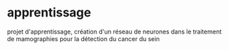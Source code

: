 # apprentissage
projet d'apprentissage, création d'un réseau de neurones dans le traitement de mamographies pour la détection du cancer du sein 
